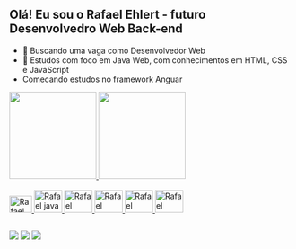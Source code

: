 ## Olá! Eu sou o Rafael Ehlert - futuro Desenvolvedro Web Back-end

- 🔭 Buscando uma vaga como Desenvolvedor Web
- 🌱 Estudos com foco em Java Web, com conhecimentos em HTML, CSS e JavaScript
- Comecando estudos no framework Anguar

<div>
    <a href="https://github.com/codehunter6667">
    <img height="155em" src="https://github-readme-stats.vercel.app/api?username=codehunter6667&show_icons=true&theme=dracula&include_all_commits=true&count_private=true"/>
      <img height="155em" src="https://github-readme-stats.vercel.app/api/top-langs/?username=codehunter6667&layout=compact&langs_count=10&theme=dracula"/>
</div>

<div styl="display: inline_block"><br>
    <img allign="center" alt="Rafael csharp" height="30" width= "40" src="https://cdn.jsdelivr.net/gh/devicons/devicon/icons/csharp/csharp-original.svg" />
<img allign="center" alt="Rafael java" height="40" width= "50" src="https://cdn.jsdelivr.net/gh/devicons/devicon/icons/java/java-original-wordmark.svg" />
<img allign="center" alt="Rafael spring" height="40" width= "50" src="https://cdn.jsdelivr.net/gh/devicons/devicon/icons/spring/spring-original-wordmark.svg" />
<img allign="center" alt="Rafael mysql" height="40" width= "50" src="https://cdn.jsdelivr.net/gh/devicons/devicon/icons/mysql/mysql-original-wordmark.svg" />
<img allign="center" alt="Rafael postgres" height="40" width= "50" src="https://cdn.jsdelivr.net/gh/devicons/devicon/icons/postgresql/postgresql-original-wordmark.svg" />
<img allign="center" alt="Rafael sqlserver" height="40" width= "50" src="https://cdn.jsdelivr.net/gh/devicons/devicon/icons/microsoftsqlserver/microsoftsqlserver-plain-wordmark.svg" />
</div>

##

<div> 
  <a href="https://www.instagram.com/rafa.ehlert96/" target="_blank"><img src="https://img.shields.io/badge/-Instagram-%23E4405F?style=for-the-badge&logo=instagram&logoColor=white" target="_blank"></a>
  <a href = "mailto:ra.faehlert@gmail.com"><img src="https://img.shields.io/badge/-Gmail-%23333?style=for-the-badge&logo=gmail&logoColor=white" target="_blank"></a>
  <a href="https://www.linkedin.com/in/rafaelehlert/" target="_blank"><img src="https://img.shields.io/badge/-LinkedIn-%230077B5?style=for-the-badge&logo=linkedin&logoColor=white" target="_blank"></a> 
  
</div>
